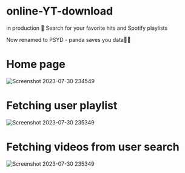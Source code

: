 # online-YT-download
in production 🚀
Search for your favorite hits and Spotify playlists

Now renamed to PSYD - panda saves you data🐼🐼

# Home page
![Screenshot 2023-07-30 234549](https://github.com/VictorCodebase/online-YT-download/assets/135356007/a85040d6-039a-4900-9f30-d98b20ea12c2)

# Fetching user playlist
![Screenshot 2023-07-30 235349](https://github.com/VictorCodebase/online-YT-download/assets/135356007/34627cc2-159d-4cb5-931d-b49120d0393a)

# Fetching videos from user search
![Screenshot 2023-07-30 235349](https://github.com/VictorCodebase/online-YT-download/assets/135356007/1b8aabce-5794-4a5d-9bfa-efdbc3b54e5c)
